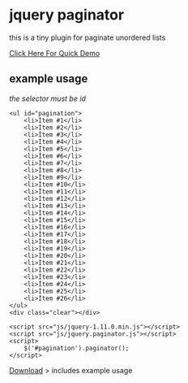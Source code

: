 # jquery paginator
this is a tiny plugin for paginate unordered lists

[Click Here For Quick Demo](http://asil.me/demo/jquery-paginator)

## example usage
*the selector must be id*

    <ul id="pagination">
        <li>İtem #1</li>
        <li>İtem #2</li>
        <li>İtem #3</li>
        <li>İtem #4</li>
        <li>İtem #5</li>
        <li>İtem #6</li>
        <li>İtem #7</li>
        <li>İtem #8</li>
        <li>İtem #9</li>
        <li>İtem #10</li>
        <li>İtem #11</li>
        <li>İtem #12</li>
        <li>İtem #13</li>
        <li>İtem #14</li>
        <li>İtem #15</li>
        <li>İtem #16</li>
        <li>İtem #17</li>
        <li>İtem #18</li>
        <li>İtem #19</li>
        <li>İtem #20</li>
        <li>İtem #21</li>
        <li>İtem #22</li>
        <li>İtem #23</li>
        <li>İtem #24</li>
        <li>İtem #25</li>
        <li>İtem #26</li>
    </ul>
    <div class="clear"></div>

    <script src="js/jquery-1.11.0.min.js"></script>
    <script src="js/jquery.paginator.js"></script>
    <script>
        $('#pagination').paginator();
    </script>

[Download](https://github.com/asilbalaban/jquery-paginator/archive/master.zip) > includes example usage
